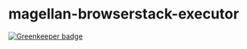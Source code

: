 # magellan-browserstack-executor

[![Greenkeeper badge](https://badges.greenkeeper.io/TestArmada/magellan-browserstack-executor.svg)](https://greenkeeper.io/)